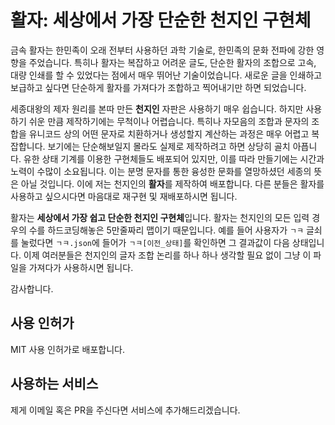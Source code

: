 # 활자: 세상에서 가장 단순한 천지인 구현체

금속 활자는 한민족이 오래 전부터 사용하던 과학 기술로, 한민족의 문화 전파에 강한 영향을 주었습니다.
특히나 활자는 복잡하고 어려운 글도, 단순한 활자의 조합으로 고속, 대량 인쇄를 할 수 있었다는 점에서 매우 뛰어난 기술이었습니다.
새로운 글을 인쇄하고 보급하고 싶다면 단순하게 활자를 가져다가 조합하고 찍어내기만 하면 되었습니다.

세종대왕의 제자 원리를 본따 만든 **천지인** 자판은 사용하기 매우 쉽습니다.
하지만 사용하기 쉬운 만큼 제작하기에는 무척이나 어렵습니다.
특히나 자모음의 조합과 문자의 조합을 유니코드 상의 어떤 문자로 치환하거나 생성할지 계산하는 과정은 매우 어렵고 복잡합니다.
보기에는 단순해보일지 몰라도 실제로 제작하려고 하면 상당히 골치 아픕니다.
유한 상태 기계를 이용한 구현체들도 배포되어 있지만, 이를 따라 만들기에는 시간과 노력이 수많이 소요됩니다.
이는 분명 문자를 통한 융성한 문화를 열망하셨던 세종의 뜻은 아닐 것입니다.
이에 저는 천지인의 **활자**를 제작하여 배포합니다.
다른 분들은 활자를 사용하고 싶으시다면 마음대로 재구현 및 재배포하시면 됩니다.

활자는 **세상에서 가장 쉽고 단순한 천지인 구현체**입니다.
활자는 천지인의 모든 입력 경우의 수를 하드코딩해놓은 5만줄짜리 맵이기 때문입니다.
예를 들어 사용자가 `ㄱㅋ` 글쇠를 눌렀다면 `ㄱㅋ.json`에 들어가 `ㄱㅋ[이전_상태]`를 확인하면 그 결과값이 다음 상태입니다.
이제 여러분들은 천지인의 글자 조합 논리를 하나 하나 생각할 필요 없이 그냥 이 파일을 가져다가 사용하시면 됩니다.

감사합니다.

## 사용 인허가

MIT 사용 인허가로 배포합니다.

## 사용하는 서비스

제게 이메일 혹은 PR을 주신다면 서비스에 추가해드리겠습니다.
